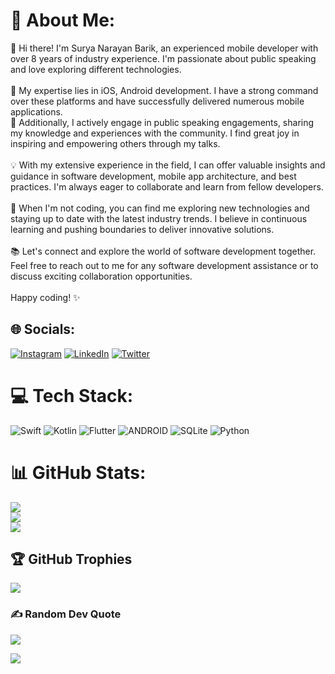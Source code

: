 # 💫 About Me:
👋 Hi there! I'm Surya Narayan Barik, an experienced mobile developer with over 8 years of industry experience. I'm passionate about public speaking and love exploring different technologies.<br><br>📱 My expertise lies in iOS, Android development. I have a strong command over these platforms and have successfully delivered numerous mobile applications.<br>🎤 Additionally, I actively engage in public speaking engagements, sharing my knowledge and experiences with the community. I find great joy in inspiring and empowering others through my talks.<br><br>💡 With my extensive experience in the field, I can offer valuable insights and guidance in software development, mobile app architecture, and best practices. I'm always eager to collaborate and learn from fellow developers.<br><br>🌟 When I'm not coding, you can find me exploring new technologies and staying up to date with the latest industry trends. I believe in continuous learning and pushing boundaries to deliver innovative solutions.<br><br>📚 Let's connect and explore the world of software development together. Feel free to reach out to me for any software development assistance or to discuss exciting collaboration opportunities.<br><br>Happy coding! ✨


## 🌐 Socials:
[![Instagram](https://img.shields.io/badge/Instagram-%23E4405F.svg?logo=Instagram&logoColor=white)](https://instagram.com/suryabarik_) [![LinkedIn](https://img.shields.io/badge/LinkedIn-%230077B5.svg?logo=linkedin&logoColor=white)](https://linkedin.com/in/suryabarik_) [![Twitter](https://img.shields.io/badge/Twitter-%231DA1F2.svg?logo=Twitter&logoColor=white)](https://twitter.com/suryabarik_) 

# 💻 Tech Stack:
![Swift](https://img.shields.io/badge/swift-F54A2A?style=flat&logo=swift&logoColor=white) ![Kotlin](https://img.shields.io/badge/kotlin-%230095D5.svg?style=flat&logo=kotlin&logoColor=white) ![Flutter](https://img.shields.io/badge/Flutter-%2302569B.svg?style=flat&logo=Flutter&logoColor=white) ![ANDROID](https://img.shields.io/badge/android-%2320232a.svg?style=flat&logo=android&logoColor=%a4c639) ![SQLite](https://img.shields.io/badge/sqlite-%2307405e.svg?style=flat&logo=sqlite&logoColor=white) ![Python](https://img.shields.io/badge/python-3670A0?style=flat&logo=python&logoColor=ffdd54)
# 📊 GitHub Stats:
![](https://github-readme-stats.vercel.app/api?username=bariksurya&theme=dark&hide_border=false&include_all_commits=true&count_private=true)<br/>
![](https://github-readme-streak-stats.herokuapp.com/?user=bariksurya&theme=dark&hide_border=false)<br/>
![](https://github-readme-stats.vercel.app/api/top-langs/?username=bariksurya&theme=dark&hide_border=false&include_all_commits=true&count_private=true&layout=compact)

## 🏆 GitHub Trophies
![](https://github-profile-trophy.vercel.app/?username=bariksurya&theme=onedark&no-frame=false&no-bg=false&margin-w=4)

### ✍️ Random Dev Quote
![](https://quotes-github-readme.vercel.app/api?type=horizontal&theme=merko)

[![](https://visitcount.itsvg.in/api?id=bariksurya&icon=1&color=0)](https://visitcount.itsvg.in)
